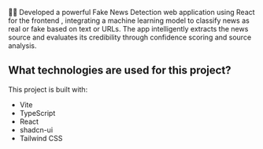 🕵️‍♂️ Developed a powerful Fake News Detection web application using React for the frontend , integrating a machine learning model to classify news as real or fake based on text or URLs. The app intelligently extracts the news source and evaluates its credibility through confidence scoring and source analysis.

## What technologies are used for this project?

This project is built with:

- Vite
- TypeScript
- React
- shadcn-ui
- Tailwind CSS


